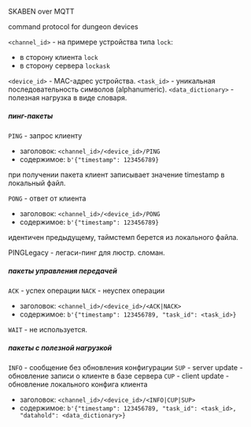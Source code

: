 SKABEN over MQTT

command protocol for dungeon devices

`<channel_id>` - на примере устройства типа `lock`:
- в сторону клиента `lock`
- в сторону сервера `lockask`

`<device_id>` - MAC-адрес устройства.
`<task_id>` - уникальная последовательность символов (alphanumeric).
`<data_dictionary>` - полезная нагрузка в виде словаря.

##### пинг-пакеты

`PING` - запрос клиенту

- заголовок: `<channel_id>/<device_id>/PING`
- содержимое: `b'{"timestamp": 123456789}`

при получении пакета клиент записывает значение timestamp в локальный файл.

`PONG` - ответ от клиента

- заголовок: `<channel_id>/<device_id>/PONG`
- содержимое: `b'{"timestamp": 123456789}`

идентичен предыдущему, таймстемп берется из локального файла.

PINGLegacy - легаси-пинг для люстр. сломан.

##### пакеты управления передачей

`ACK` - успех операции
`NACK` - неуспех операции

- заголовок: `<channel_id>/<device_id>/<ACK|NACK>`
- содержимое: `b'{"timestamp": 123456789, "task_id": <task_id>}`

`WAIT` - не используется.

##### пакеты с полезной нагрузкой

`INFO` - сообщение без обновления конфигурации
`SUP` - server update - обновление записи о клиенте в базе сервера
`CUP` - client update - обновление локального конфига клиента

- заголовок: `<channel_id>/<device_id>/<INFO|CUP|SUP>`
- содержимое: `b'{"timestamp": 123456789, "task_id": <task_id>, "datahold": <data_dictionary>}`

